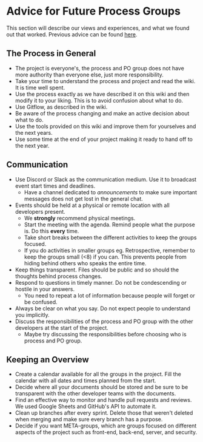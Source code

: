 # Advice for Future Process Groups

This section will describe our views and experiences, and what we found out that
worked. 
Previous advice can be found [here](../2019/from_2019/process_advice.md).

## The Process in General

- The project is everyone's, the process and PO group does not have more
  authority than everyone else, just more responsibility.
- Take your time to understand the process and project and read the wiki. It is
  time well spent.
- Use the process exactly as we have described it on this wiki and then modify
  it to your liking. This is to avoid confusion about what to do.
- Use Gitflow, as described in the wiki.
- Be aware of the process changing and make an active decision about what to do.
- Use the tools provided on this wiki and improve them for yourselves and the
  next years.
- Use some time at the end of your project making it ready to hand off to the
  next year.

## Communication

- Use Discord or Slack as the communication medium. Use it to broadcast event
  start times and deadlines.
    - Have a channel dedicated to *announcements* to make sure important messages
      does not get lost in the general chat.
- Events should be held at a physical or remote location with all developers
  present.
    - We **strongly** recommend physical meetings.
    - Start the meeting with the agenda. Remind people what the purpose is. Do
      this **every** time.
    - Take short breaks between the different activities to keep the groups
      focused.
    - If you do activities in smaller groups eg. Retrospective, remember to keep
      the groups small (<8) if you can. This prevents people from hiding behind
      others who speaks the entire time.
- Keep things transparent. Files should be public and so should the thoughts
  behind process changes.
- Respond to questions in timely manner. Do not be condescending or hostile in
  your answers. 
    - You need to repeat a lot of information because people will forget or be
      confused. 
- Always be clear on what you say. Do not expect people to understand you
  implicitly. 
- Discuss the responsibilities of the process and PO group with the other
  developers at the start of the project.
    - Maybe try discussing the responsibilities before choosing who is process
      and PO group.

## Keeping an Overview

- Create a calendar available for all the groups in the project. Fill the
  calendar with all dates and times planned from the start.
- Decide where all your documents should be stored and be sure to be transparent
  with the other developer teams with the documents.
- Find an effective way to monitor and handle pull requests and reviews. We used
  Google Sheets and GitHub's API to automate it. 
- Clean up branches after every sprint. Delete those that weren't deleted when
  merging and make sure every branch has a purpose. 
- Decide if you want META-groups, which are groups focused on different aspects
  of the project such as front-end, back-end, server, and security.
